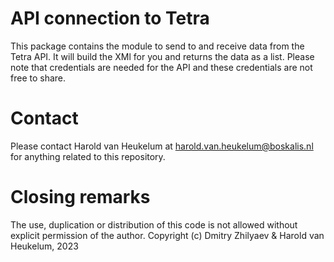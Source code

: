 # API connection to Tetra

This package contains the module to send to and receive data from the Tetra API. It will build the XMl for you and
returns the data as a list. Please note that credentials are needed for the API and these credentials are not free 
to share.

# Contact

Please contact Harold van Heukelum at harold.van.heukelum@boskalis.nl for anything related to this repository.

# Closing remarks

The use, duplication or distribution of this code is not allowed without explicit permission of
the author. Copyright (c) Dmitry Zhilyaev & Harold van Heukelum, 2023
